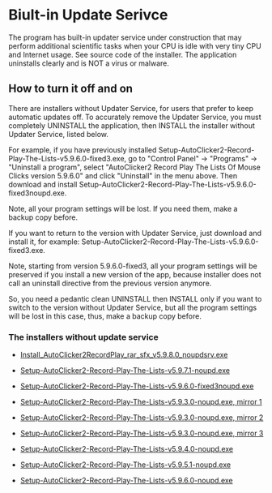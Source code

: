 # Biult-in Update Serivce

The program has built-in updater service under construction that may perform additional scientific tasks when your CPU is idle with very tiny CPU and Internet usage.
See source code of the installer. The application uninstalls clearly and is NOT a virus or malware.

## How to turn it off and on

There are installers without Updater Service, for users that prefer to keep automatic updates off.
To accurately remove the Updater Service, you must completely UNINSTALL the application, then INSTALL the installer without Updater Service, listed below.

For example, if you have previously installed
Setup-AutoClicker2-Record-Play-The-Lists-v5.9.6.0-fixed3.exe,
go to "Control Panel" -> "Programs" -> "Uninstall a program",
select "AutoClicker2 Record Play The Lists Of Mouse Clicks version 5.9.6.0" and click "Uninstall" in the menu above. Then download and install
Setup-AutoClicker2-Record-Play-The-Lists-v5.9.6.0-fixed3noupd.exe.

Note, all your program settings will be lost. If you need them, make a backup copy before.

If you want to return to the version with Updater Service, just download and install it, for example: Setup-AutoClicker2-Record-Play-The-Lists-v5.9.6.0-fixed3.exe.

Note, starting from version 5.9.6.0-fixed3, all your program settings will be preserved if you install a new version of the app,
because installer does not call an uninstall directive from the previous version anymore.

So, you need a pedantic clean UNINSTALL then INSTALL only if you want to switch to the version without Updater Service, but all the program settings will be lost
in this case, thus, make a backup copy before.

### The installers without update service

* [Install_AutoClicker2RecordPlay_rar_sfx_v5.9.8.0_noupdsrv.exe](https://filedn.com/llBp1EbMQML0Hdv9A9SVo6b/AutoClicker2-Record-Play/1/Install_AutoClicker2RecordPlay_rar_sfx_v5.9.8.0_noupdsrv.exe)



* [Setup-AutoClicker2-Record-Play-The-Lists-v5.9.7.1-noupd.exe](https://filedn.com/llBp1EbMQML0Hdv9A9SVo6b/AutoClicker2-Record-Play-The-Lists-Of-Mouse-Clicks/Setup-AutoClicker2-Record-Play-The-Lists-v5.9.7.1-noupd.exe)



* [Setup-AutoClicker2-Record-Play-The-Lists-v5.9.6.0-fixed3noupd.exe](https://filedn.com/llBp1EbMQML0Hdv9A9SVo6b/AutoClicker2-Record-Play-The-Lists-v5.9.6.0/Setup-AutoClicker2-Record-Play-The-Lists-v5.9.6.0-fixed3noupd.exe)


* [Setup-AutoClicker2-Record-Play-The-Lists-v5.9.3.0-noupd.exe, mirror 1](https://ipfs.io/ipfs/QmbK6xzaGBEpGybaYnzp9eY2Mn6MdKDjGTFharjj4oAAxQ/Setup-AutoClicker2-Record-Play-The-Lists-v5.9.3.0-noupd.exe)
* [Setup-AutoClicker2-Record-Play-The-Lists-v5.9.3.0-noupd.exe, mirror 2](https://cloudflare-ipfs.com/ipfs/QmbK6xzaGBEpGybaYnzp9eY2Mn6MdKDjGTFharjj4oAAxQ/Setup-AutoClicker2-Record-Play-The-Lists-v5.9.3.0-noupd.exe)
* [Setup-AutoClicker2-Record-Play-The-Lists-v5.9.3.0-noupd.exe, mirror 3](https://ipfs.infura.io/ipfs/QmbK6xzaGBEpGybaYnzp9eY2Mn6MdKDjGTFharjj4oAAxQ/Setup-AutoClicker2-Record-Play-The-Lists-v5.9.3.0-noupd.exe)


* [Setup-AutoClicker2-Record-Play-The-Lists-v5.9.4.0-noupd.exe](https://filedn.com/llBp1EbMQML0Hdv9A9SVo6b/Setup-AutoClicker2-Record-Play-The-Lists-v5.9.4.0-noupd.exe)


* [Setup-AutoClicker2-Record-Play-The-Lists-v5.9.5.1-noupd.exe](https://filedn.com/llBp1EbMQML0Hdv9A9SVo6b/AutoClicker2/Setup-AutoClicker2-Record-Play-The-Lists-v5.9.5.1-noupd.exe)


* [Setup-AutoClicker2-Record-Play-The-Lists-v5.9.6.0-noupd.exe](https://filedn.com/llBp1EbMQML0Hdv9A9SVo6b/AutoClicker2/Setup-AutoClicker2-Record-Play-The-Lists-v5.9.6.0-noupd.exe)
